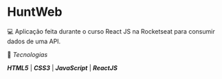 # HuntWeb
💻  Aplicação feita durante o curso React JS na Rocketseat para consumir dados de uma API.

🚀 _Tecnologias_

**_HTML5_** | **_CSS3_** | **_JavaScript_** | **_ReactJS_**  
